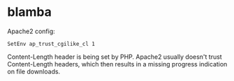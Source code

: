 # blamba

Apache2 config:
```
SetEnv ap_trust_cgilike_cl 1
```
Content-Length header is being set by PHP. Apache2 usually doesn't trust Content-Length headers, which then results in a missing progress indication on file downloads.